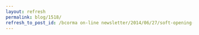 ```yaml
---
layout: refresh
permalink: blog/1518/
refresh_to_post_id: /bcorma on-line newsletter/2014/06/27/soft-opening-for-the-tamihi-staging-area-is-set-for-the-canada-day-weekend
---
```

